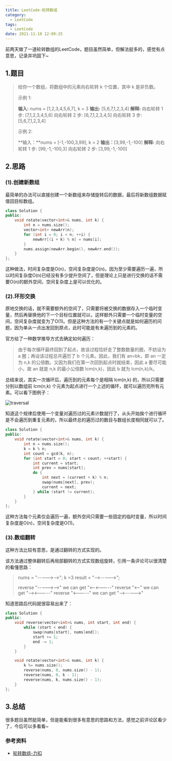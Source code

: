 ```yaml
---
title: LeetCode-轮转数组
category:
  - LeetCode
tags:
  - LeetCode
date: 2021-11-18 12:09:25
---
```


前两天做了一道轮转数组的LeetCode，题目虽然简单，但解法挺多的，感觉有点意思，记录并巩固下~
<!-- more -->

## 1.题目

> 给你一个数组，将数组中的元素向右轮转 k 个位置，其中 k 是非负数。
>
> 示例 1:
>
> **输入:** nums = [1,2,3,4,5,6,7], k = 3
> **输出:** [5,6,7,1,2,3,4]
> **解释:**
> 向右轮转 1 步: [7,1,2,3,4,5,6]
> 向右轮转 2 步: [6,7,1,2,3,4,5]
> 向右轮转 3 步: [5,6,7,1,2,3,4]
>
> 示例 2:
>
> **输入：**nums = [-1,-100,3,99], k = 2
> **输出：**[3,99,-1,-100]
> **解释:** 
> 向右轮转 1 步: [99,-1,-100,3]
> 向右轮转 2 步: [3,99,-1,-100]

## 2.思路

### (1).创建新数组

最简单的办法可以直接创建一个新数组来存储旋转后的数据，最后将新数组数据赋值回目标数组。

``` cpp
class Solution {
public:
    void rotate(vector<int>& nums, int k) {
        int n = nums.size();
        vector<int> newArr(n);
        for (int i = 0; i < n; ++i) {
            newArr[(i + k) % n] = nums[i];
        }
        nums.assign(newArr.begin(), newArr.end());
    }
};
```

这种做法，时间复杂度是O(n)，空间复杂度是O(n)。因为至少需要遍历一遍，所以时间复杂度O(n)已经没有多少提升空间了，但是理论上只是进行交换的话不需要O(n)的额外空间，空间复杂度上是可以优化的。

### (2).环形交换

原地交换的话，就不需要额外的空间了，只需要将被交换的数据存入一个临时变量，然后再替换他的下一个目标位置就可以，这样额外只需要一个临时变量的空间，空间复杂度就变为了O(1)。但是这种方法的有一个关键点就是如何遍历的问题，因为单从一点出发回到原点，此时可能是有未遍历到的元素的。

官方给了一种数学推导方式去确定如何遍历：

> 由于每次循环最终回到了起点，故该过程恰好走了整数数量的圈，不妨设为 a 圈；再设该过程总共遍历了 b 个元素。因此，我们有 an=bk，即 an 一定为 n,k 的公倍数。又因为我们在第一次回到起点时就结束，因此 a 要尽可能小，故 an 就是 n,k 的最小公倍数 lcm(n,k)，因此 b 就为 lcm(n,k)/k。

总结来说，其实一次循环后，遍历到的元素每个是相隔 lcm(n,k) 的，所以只需要分别以数组前 lcm(n,k) 个元素为起点进行一个上述的循环，就可以遍历完所有元素。可以看下图例子：

![traversal](traversal.png)

知道这个规律后使用一个变量对遍历过的元素计数就行了，从头开始挨个进行循环是不会遍历到重复元素的，所以最终总的遍历过的数目与数组长度相同就可以了。

```cpp
class Solution {
public:
    void rotate(vector<int>& nums, int k) {
        int n = nums.size();
        k = k % n;
        int count = gcd(k, n);
        for (int start = 0; start < count; ++start) {
            int current = start;
            int prev = nums[start];
            do {
                int next = (current + k) % n;
                swap(nums[next], prev);
                current = next;
            } while (start != current);
        }
    }
};
```

这种方法每个元素仅会遍历一遍，额外空间只需要一些固定的临时变量，所以时间复杂度是O(n)，空间复杂度是O(1)。

### (3).数组翻转

这种方法比较有意思，是通过翻转的方式实现的。

该方法通过整体翻转后再局部翻转的方式实现数组旋转，引用一条评论可以很清楚的看懂思路：

> nums = "----->-->"; k =3
> result = "-->----->";
> 
> reverse "----->-->" we can get "<--<-----"
> reverse "<--" we can get "--><-----"
> reverse "<-----" we can get "-->----->"

知道思路后代码就很容易出来了：

```cpp
class Solution {
public:
    void reverse(vector<int>& nums, int start, int end) {
        while (start < end) {
            swap(nums[start], nums[end]);
            start += 1;
            end -= 1;
        }
    }

    void rotate(vector<int>& nums, int k) {
        k %= nums.size();
        reverse(nums, 0, nums.size() - 1);
        reverse(nums, 0, k - 1);
        reverse(nums, k, nums.size() - 1);
    }
};
```

## 3.总结

很多题目虽然挺简单，但是能看到很多有意思的思路和方法，感觉之前评论区看少了，今后可以多看看~

### 参考资料

* [轮转数组-力扣](https://leetcode-cn.com/problems/rotate-array/solution/xuan-zhuan-shu-zu-by-leetcode-solution-nipk/)
